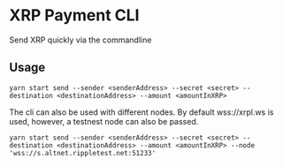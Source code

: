 # XRP Payment CLI

Send XRP quickly via the commandline

## Usage

```
yarn start send --sender <senderAddress> --secret <secret> --destination <destinationAddress> --amount <amountInXRP>
```

The cli can also be used with different nodes. By default wss://xrpl.ws is used, however, a testnest node can also be passed.

```
yarn start send --sender <senderAddress> --secret <secret> --destination <destinationAddress> --amount <amountInXRP> --node 'wss://s.altnet.rippletest.net:51233'
```